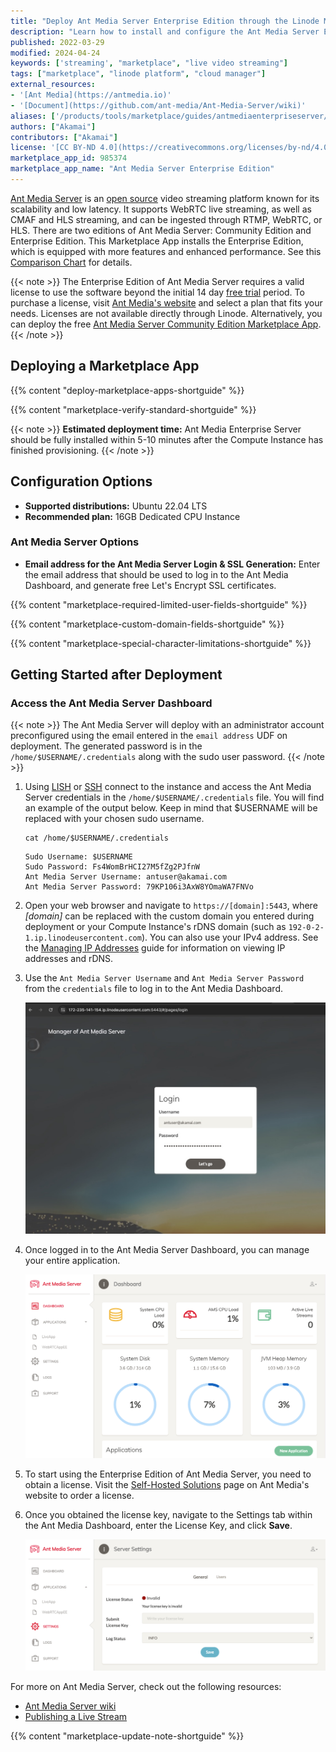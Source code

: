 ```yaml
---
title: "Deploy Ant Media Server Enterprise Edition through the Linode Marketplace"
description: "Learn how to install and configure the Ant Media Server Enterprise Edition so you can stream video online using the Linode Marketplace App."
published: 2022-03-29
modified: 2024-04-24
keywords: ['streaming', "marketplace", "live video streaming"]
tags: ["marketplace", "linode platform", "cloud manager"]
external_resources:
- '[Ant Media](https://antmedia.io)'
- '[Document](https://github.com/ant-media/Ant-Media-Server/wiki)'
aliases: ['/products/tools/marketplace/guides/antmediaenterpriseserver/','/products/tools/marketplace/guides/antmediaenterpriseedition/']
authors: ["Akamai"]
contributors: ["Akamai"]
license: '[CC BY-ND 4.0](https://creativecommons.org/licenses/by-nd/4.0)'
marketplace_app_id: 985374
marketplace_app_name: "Ant Media Server Enterprise Edition"
---
```


[Ant Media Server](https://antmedia.io/) is an [open source](https://github.com/ant-media/Ant-Media-Server) video streaming platform known for its scalability and low latency. It supports WebRTC live streaming, as well as CMAF and HLS streaming, and can be ingested through RTMP, WebRTC, or HLS. There are two editions of Ant Media Server: Community Edition and Enterprise Edition. This Marketplace App installs the Enterprise Edition, which is equipped with more features and enhanced performance. See this [Comparison Chart](https://github.com/ant-media/Ant-Media-Server/wiki#community-edition--enterprise-edition) for details.

{{< note >}}
The Enterprise Edition of Ant Media Server requires a valid license to use the software beyond the initial 14 day [free trial](https://antmedia.io/free-trial/) period. To purchase a license, visit [Ant Media's website](https://antmedia.io/#selfhosted) and select a plan that fits your needs. Licenses are not available directly through Linode. Alternatively, you can deploy the free [Ant Media Server Community Edition Marketplace App](/docs/marketplace-docs/guides/antmediaserver/).
{{< /note >}}

## Deploying a Marketplace App

{{% content "deploy-marketplace-apps-shortguide" %}}

{{% content "marketplace-verify-standard-shortguide" %}}

{{< note >}}
**Estimated deployment time:** Ant Media Enterprise Server should be fully installed within 5-10 minutes after the Compute Instance has finished provisioning.
{{< /note >}}

## Configuration Options

- **Supported distributions:** Ubuntu 22.04 LTS
- **Recommended plan:** 16GB Dedicated CPU Instance

### Ant Media Server Options

- **Email address for the Ant Media Server Login & SSL Generation:** Enter the email address that should be used to log in to the Ant Media Dashboard, and generate free Let's Encrypt SSL certificates.

{{% content "marketplace-required-limited-user-fields-shortguide" %}}

{{% content "marketplace-custom-domain-fields-shortguide" %}}

{{% content "marketplace-special-character-limitations-shortguide" %}}

## Getting Started after Deployment

### Access the Ant Media Server Dashboard

{{< note >}}
The Ant Media Server will deploy with an administrator account preconfigured using the email entered in the `email address` UDF on deployment. The generated password is in the `/home/$USERNAME/.credentials` along with the sudo user password.
{{< /note >}}

1.  Using [LISH](/docs/products/compute/compute-instances/guides/lish/) or [SSH](/docs/guides/connect-to-server-over-ssh/) connect to the instance and access the Ant Media Server credentials in the `/home/$USERNAME/.credentials` file. You will find an example of the output below. Keep in mind that $USERNAME will be replaced with your chosen sudo username.

    ```command
    cat /home/$USERNAME/.credentials
    ```

    ```output
    Sudo Username: $USERNAME
    Sudo Password: Fs4WomBrHCI27M5fZg2PJfnW
    Ant Media Server Username: antuser@akamai.com
    Ant Media Server Password: 79KP106i3AxW8YOmaWA7FNVo
    ```

1.  Open your web browser and navigate to `https://[domain]:5443`, where *[domain]* can be replaced with the custom domain you entered during deployment or your Compute Instance's rDNS domain (such as `192-0-2-1.ip.linodeusercontent.com`). You can also use your IPv4 address. See the [Managing IP Addresses](/docs/products/compute/compute-instances/guides/manage-ip-addresses/) guide for information on viewing IP addresses and rDNS.

1.  Use the `Ant Media Server Username` and `Ant Media Server Password` from the `credentials` file to log in to the Ant Media Dashboard.

    ![Screenshot of Ant Media Login](ant-media-login.jpg)

1.  Once logged in to the Ant Media Server Dashboard, you can manage your entire application.

    ![Screenshot of the Dashboard page](ant-media-server-dashboard.png)

1.  To start using the Enterprise Edition of Ant Media Server, you need to obtain a license. Visit the [Self-Hosted Solutions](https://antmedia.io/#selfhosted) page on Ant Media's website to order a license.

1.  Once you obtained the license key, navigate to the Settings tab within the Ant Media Dashboard, enter the License Key, and click **Save**.

    ![Screenshot of the Settings Page](ant-media-server-settings.png)

For more on Ant Media Server, check out the following resources:

- [Ant Media Server wiki](https://github.com/ant-media/Ant-Media-Server/wiki)
- [Publishing a Live Stream](https://github.com/ant-media/Ant-Media-Server/wiki/Publishing-Live-Streams)

{{% content "marketplace-update-note-shortguide" %}}